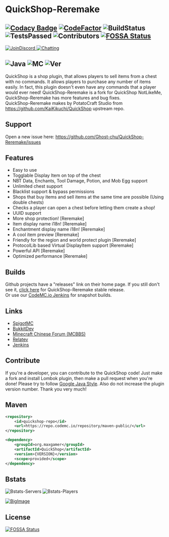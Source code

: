 # QuickShop-Reremake

[![Codacy Badge](https://app.codacy.com/project/badge/Grade/8e9a5689cb3f4d6b8315a270a1252c2b)](https://www.codacy.com/gh/Ghost-chu/QuickShop-Reremake/dashboard?utm_source=github.com&amp;utm_medium=referral&amp;utm_content=Ghost-chu/QuickShop-Reremake&amp;utm_campaign=Badge_Grade)
[![CodeFactor](https://www.codefactor.io/repository/github/ghost-chu/quickshop-reremake/badge)](https://www.codefactor.io/repository/github/ghost-chu/quickshop-reremake)
![BuildStatus](https://ci.codemc.io/job/Ghost-chu/job/QuickShop-Reremake/21/badge/icon)
![TestsPassed](https://img.shields.io/jenkins/tests?compact_message&jobUrl=https://ci.codemc.io/job/Ghost-chu/job/QuickShop-Reremake)
![Contributors](https://img.shields.io/github/contributors/Ghost-chu/QuickShop-Reremake)
[![FOSSA Status](https://app.fossa.com/api/projects/git%2Bgithub.com%2FGhost-chu%2FQuickShop-Reremake.svg?type=shield)](https://app.fossa.com/projects/git%2Bgithub.com%2FGhost-chu%2FQuickShop-Reremake?ref=badge_shield)
---
[![JoinDiscord](https://img.shields.io/badge/join-discord-blue.svg) ![Chatting](https://img.shields.io/discord/471882534712639488)](https://discord.gg/bfefw2E)

![Java](https://img.shields.io/badge/java-version%208%2B%20(currently%20is%208--15)-orange)
![MC](https://img.shields.io/badge/minecraft-java%20edition%201.13.2%2B-blueviolet)
![Ver](https://img.shields.io/spiget/version/62575?label=version)
---

QuickShop is a shop plugin, that allows players to sell items from a chest with no commands. It allows players to
purchase any number of items easily. In fact, this plugin doesn't even have any commands that a player would ever need!
QuickShop-Reremake is a fork for QuickShop NotLikeMe, QuickShop-Reremake has more features and bug fixes.  
QuickShop-Reremake makes by PotatoCraft Studio from https://github.com/KaiKikuchi/QuickShop upstream repo.

## Support

Open a new issue here: https://github.com/Ghost-chu/QuickShop-Reremake/issues

## Features

- Easy to use
- Togglable Display Item on top of the chest
- NBT Data, Enchants, Tool Damage, Potion, and Mob Egg support
- Unlimited chest support
- Blacklist support & bypass permissions
- Shops that buy items and sell items at the same time are possible (Using double chests)
- Checks a player can open a chest before letting them create a shop!
- UUID support
- More shop protection! [Reremake]
- Item display name i18n! [Reremake]
- Enchantment display name i18n! [Reremake]
- A cool item preview [Reremake]
- Friendly for the region and world protect plugin [Reremake]
- ProtocolLib based Virtual DisplayItem support [Reremake]
- Powerful API [Reremake]
- Optimized performance [Reremake]


## Builds
Github projects have a "releases" link on their home page. If you still don't see it, [click here](https://github.com/Ghost-chu/QuickShop-Reremake/releases) for QuickShop-Reremake stable release.  
Or use our [CodeMC.io Jenkins](https://ci.codemc.io/job/Ghost-chu/job/QuickShop-Reremake/) for snapshot builds.

## Links
- [SpigotMC](https://www.spigotmc.org/resources/62575/)  
- [BukkitDev](https://dev.bukkit.org/projects/quickshop-reremake)  
- [Minecraft Chinese Forum (MCBBS)](http://www.mcbbs.net/thread-809496-1-1.html)
- [Relatev](http://www.relatev.com/forum.php?mod=viewthread&tid=2251)
- [Jenkins](https://ci.codemc.io/job/Ghost-chu/job/QuickShop-Reremake/)

## Contribute
If you're a developer, you can contribute to the QuickShop code! Just make a fork and install Lombok plugin, then make a pull request when you're done! Please try to follow [Google Java Style](https://google.github.io/styleguide/javaguide.html). Also do not increase the plugin version number. Thank you very much!

## Maven
```XML
<repository>
    <id>quickshop-repo</id>
    <url>https://repo.codemc.io/repository/maven-public/</url>
</repository>

<dependency>
    <groupId>org.maxgamer</groupId>
    <artifactId>QuickShop</artifactId>
    <version>{VERSION}</version>
    <scope>provided</scope>
</dependency>
```

## Bstats

![Bstats-Servers](https://img.shields.io/bstats/servers/3320)
![Bstats-Players](https://img.shields.io/bstats/players/3320)

[![BigImage](https://bstats.org/signatures/bukkit/QuickShop-Reremake.svg)](https://bstats.org/plugin/bukkit/QuickShop-Reremake/3320)



## License
[![FOSSA Status](https://app.fossa.com/api/projects/git%2Bgithub.com%2FGhost-chu%2FQuickShop-Reremake.svg?type=large)](https://app.fossa.com/projects/git%2Bgithub.com%2FGhost-chu%2FQuickShop-Reremake?ref=badge_large)